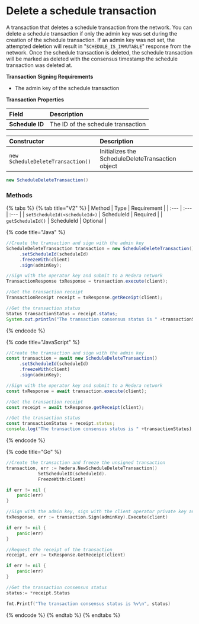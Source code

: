 # Delete a schedule transaction

A transaction that deletes a schedule transaction from the network. You can delete a schedule transaction if only the admin key was set during the creation of the schedule transaction. If an admin key was not set, the attempted deletion will result in "`SCHEDULE_IS_IMMUTABLE`" response from the network. Once the schedule transaction is deleted, the schedule transaction will be marked as deleted with the consensus timestamp the schedule transaction was deleted at.

**Transaction Signing Requirements**

* The admin key of the schedule transaction

**Transaction Properties**

| Field | Description |
| :--- | :--- |
| **Schedule ID** | The ID of the schedule transaction |

| Constructor | Description |
| :--- | :--- |
| `new ScheduleDeleteTransaction()` | Initializes the ScheduleDeleteTransaction object |

```java
new ScheduleDeleteTransaction()
```

### Methods

{% tabs %}
{% tab title="V2" %}
| Method | Type | Requirement |
| :--- | :--- | :--- |
| `setScheduleId(<scheduleId>)` | ScheduleId | Required |
| `getScheduleId()` | ScheduleId | Optional |

{% code title="Java" %}
```java
//Create the transaction and sign with the admin key
ScheduleDeleteTransaction transaction = new ScheduleDeleteTransaction()
     .setScheduleId(scheduleId)
     .freezeWith(client)
     .sign(adminKey);

//Sign with the operator key and submit to a Hedera network
TransactionResponse txResponse = transaction.execute(client);

//Get the transaction receipt
TransactionReceipt receipt = txResponse.getReceipt(client);

//Get the transaction status
Status transactionStatus = receipt.status;
System.out.println("The transaction consensus status is " +transactionStatus);
```
{% endcode %}

{% code title="JavaScript" %}
```javascript
//Create the transaction and sign with the admin key
const transaction = await new ScheduleDeleteTransaction()
     .setScheduleId(scheduleId)
     .freezeWith(client)
     .sign(adminKey);

//Sign with the operator key and submit to a Hedera network
const txResponse = await transaction.execute(client);

//Get the transaction receipt
const receipt = await txResponse.getReceipt(client);

//Get the transaction status
const transactionStatus = receipt.status;
console.log("The transaction consensus status is " +transactionStatus);
```
{% endcode %}

{% code title="Go" %}
```go
//Create the transaction and freeze the unsigned transaction
transaction, err := hedera.NewScheduleDeleteTransaction()
			SetScheduleID(scheduleId).
			FreezeWith(client)

if err != nil {
	panic(err)
}

//Sign with the admin key, sign with the client operator private key and submit the transaction to a Hedera networ
txResponse, err := transaction.Sign(adminKey).Execute(client)

if err != nil {
	panic(err)
}

//Request the receipt of the transaction
receipt, err := txResponse.GetReceipt(client)

if err != nil {
	panic(err)
}

//Get the transaction consensus status
status:= *receipt.Status

fmt.Printf("The transaction consensus status is %v\n", status)
```
{% endcode %}
{% endtab %}
{% endtabs %}



#### 

## 

